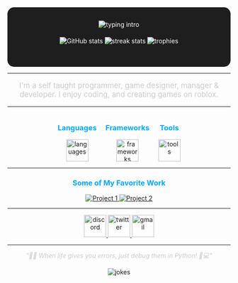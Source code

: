 <div align="center" style="padding: 30px; background-color: #1e1e1e; border-radius: 15px; color: white;">

  <img src="https://readme-typing-svg.herokuapp.com?font=Fira+Code&size=30&duration=4000&color=00A8FF&center=true&vCenter=true&width=600&lines=Hello,+I'm+ClearlyGG+👋;Self-Taught+Programmer;I+Code+Things" alt="typing intro" />
  
  <br/>

  <img src="https://github-readme-stats.vercel.app/api?username=ClearlyGG&show_icons=true&theme=radical" alt="GitHub stats" style="margin: 20px 0;" />
  
  <img src="https://github-readme-streak-stats.herokuapp.com?user=ClearlyGG&theme=radical&hide_border=true" alt="streak stats" style="margin-bottom: 20px;" />
  
  <img src="https://github-profile-trophy.vercel.app/?username=ClearlyGG&theme=radical&no-frame=true&row=1&column=6" alt="trophies" />

</div>

---

<div align="center">
  <p style="font-size: 1.2em; color: #cccccc;">
    I'm a self taught programmer, game designer, manager & developer. I enjoy coding, and creating games on roblox.
  </p>
</div>

---

<div align="center" style="display: flex; flex-wrap: wrap; justify-content: center; gap: 20px;">

  <div style="text-align: center;">
    <h3 style="color: #00A8FF;">Languages</h3>
    <img src="https://skillicons.dev/icons?i=python,lua,typescript,js,html,css,go,htmx,php" alt="languages" style="height:50px;" />
  </div>

  <div style="text-align: center;">
    <h3 style="color: #00A8FF;">Frameworks</h3>
    <img src="https://skillicons.dev/icons?i=react,tailwind,nodejs,nextjs,discordjs" alt="frameworks" style="height:50px;" />
  </div>

  <div style="text-align: center;">
    <h3 style="color: #00A8FF;">Tools</h3>
    <img src="https://skillicons.dev/icons?i=vscode,visualstudio,git,github,azure,mongodb,pycharm,vercel,firebase" alt="tools" style="height:50px;" />
  </div>

</div>


---

<div align="center">
  <h3 style="color: #00A8FF;">Some of My Favorite Work</h3>
  
  <a href="https://github.com/ClearlyGG/clearlygg">
    <img src="https://github-readme-stats.vercel.app/api/pin/?username=ClearlyGG&repo=clearlygg&theme=radical" alt="Project 1" />
  </a>
  <a href="https://github.com/ClearlyGG/clearygg">
    <img src="https://github-readme-stats.vercel.app/api/pin/?username=ClearlyGG&repo=clearlygg&theme=radical" alt="Project 2" />
  </a>
</div>

---

<div align="center">
  <a href="https://discord.com/users/899624765109702737">
    <img src="https://skillicons.dev/icons?i=discord" alt="discord" style="height:50px;" />
  </a>
  <a href="https://x.com/clearlygg">
    <img src="https://skillicons.dev/icons?i=twitter" alt="twitter" style="height:50px;" />
  </a>
  <a href="mailto:clearlygg@gmail.com">
    <img src="https://skillicons.dev/icons?i=gmail" alt="gmail" style="height:50px;" />
  </a>
</div>

---

<div align="center">
  <p style="font-style: italic; color: #cccccc;">
    "👨‍💻 When life gives you errors, just debug them in Python! 🐍💻"
  </p>
  <img src="https://readme-jokes.vercel.app/api" alt="jokes" />
</div>
